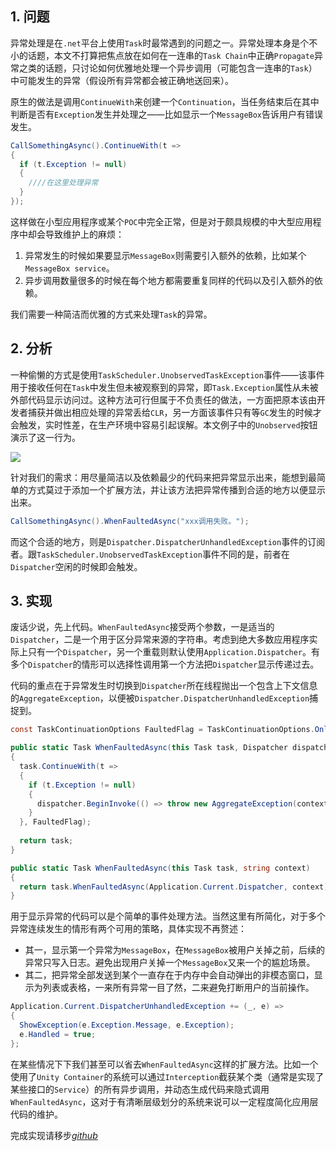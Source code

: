 ## 1. 问题

异常处理是在`.net`平台上使用`Task`时最常遇到的问题之一。异常处理本身是个不小的话题，本文不打算把焦点放在如何在一连串的`Task Chain`中正确`Propagate`异常之类的话题，只讨论如何优雅地处理一个异步调用（可能包含一连串的`Task`）中可能发生的异常（假设所有异常都会被正确地送回来）。

原生的做法是调用`ContinueWith`来创建一个`Continuation`，当任务结束后在其中判断是否有`Exception`发生并处理之——比如显示一个`MessageBox`告诉用户有错误发生。

```c#
CallSomethingAsync().ContinueWith(t =>
{
  if (t.Exception != null)
  {
    ////在这里处理异常
  }
});
```

这样做在小型应用程序或某个`POC`中完全正常，但是对于颇具规模的中大型应用程序中却会导致维护上的麻烦：

1. 异常发生的时候如果要显示`MessageBox`则需要引入额外的依赖，比如某个`MessageBox service`。
2. 异步调用数量很多的时候在每个地方都需要重复同样的代码以及引入额外的依赖。

我们需要一种简洁而优雅的方式来处理`Task`的异常。


## 2. 分析

一种偷懒的方式是使用`TaskScheduler.UnobservedTaskException`事件——该事件用于接收任何在`Task`中发生但未被观察到的异常，即`Task.Exception`属性从未被外部代码显示访问过。这种方法可行但属于不负责任的做法，一方面把原本该由开发者捕获并做出相应处理的异常丢给`CLR`，另一方面该事件只有等`GC`发生的时候才会触发，实时性差，在生产环境中容易引起误解。本文例子中的`Unobserved`按钮演示了这一行为。

![](https://filedn.com/lCdMuPWubK2H86dRAWfspRh/BlogImages/HandleTaskExceptionsGracefully.png)

针对我们的需求：用尽量简洁以及依赖最少的代码来把异常显示出来，能想到最简单的方式莫过于添加一个扩展方法，并让该方法把异常传播到合适的地方以便显示出来。

```c#
CallSomethingAsync().WhenFaultedAsync("xxx调用失败。");
```

而这个合适的地方，则是`Dispatcher.DispatcherUnhandledException`事件的订阅者。跟`TaskScheduler.UnobservedTaskException`事件不同的是，前者在`Dispatcher`空闲的时候即会触发。

## 3. 实现

废话少说，先上代码。`WhenFaultedAsync`接受两个参数，一是适当的`Dispatcher`，二是一个用于区分异常来源的字符串。考虑到绝大多数应用程序实际上只有一个`Dispatcher`，另一个重载则默认使用`Application.Dispatcher`。有多个`Dispatcher`的情形可以选择性调用第一个方法把`Dispatcher`显示传递过去。

代码的重点在于异常发生时切换到`Dispatcher`所在线程抛出一个包含上下文信息的`AggregateException`，以便被`Dispatcher.DispatcherUnhandledException`捕捉到。

```c#
const TaskContinuationOptions FaultedFlag = TaskContinuationOptions.OnlyOnFaulted | TaskContinuationOptions.ExecuteSynchronously;

public static Task WhenFaultedAsync(this Task task, Dispatcher dispatcher, string context)
{
  task.ContinueWith(t =>
  {
    if (t.Exception != null)
    {
      dispatcher.BeginInvoke(() => throw new AggregateException(context, t.Exception.InnerExceptions));
    }
  }, FaultedFlag);
  
  return task;
}

public static Task WhenFaultedAsync(this Task task, string context)
{
  return task.WhenFaultedAsync(Application.Current.Dispatcher, context);
}
```

用于显示异常的代码可以是个简单的事件处理方法。当然这里有所简化，对于多个异常连续发生的情形有两个可用的策略，具体实现不再赘述：

+ 其一，显示第一个异常为`MessageBox`，在`MessageBox`被用户关掉之前，后续的异常只写入日志。避免出现用户关掉一个`MessageBox`又来一个的尴尬场景。
+ 其二，把异常全部发送到某个一直存在于内存中会自动弹出的非模态窗口，显示为列表或表格，一来所有异常一目了然，二来避免打断用户的当前操作。

```c#
Application.Current.DispatcherUnhandledException += (_, e) =>
{
  ShowException(e.Exception.Message, e.Exception);
  e.Handled = true;
};
```

在某些情况下下我们甚至可以省去`WhenFaultedAsync`这样的扩展方法。比如一个使用了`Unity Container`的系统可以通过`Interception`截获某个类（通常是实现了某些接口的`Service`）的所有异步调用，并动态生成代码来隐式调用`WhenFaultedAsync`，这对于有清晰层级划分的系统来说可以一定程度简化应用层代码的维护。

完成实现请移步[*github*](https://github.com/eagleboost/HandleTaskException)
